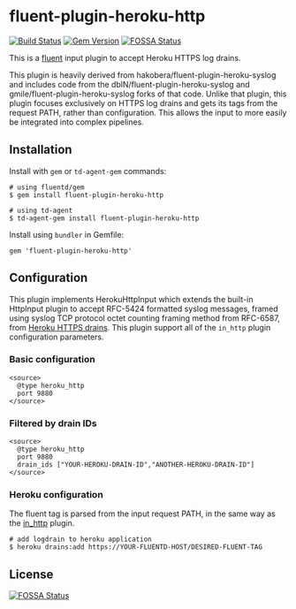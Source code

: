 # fluent-plugin-heroku-http

[![Build Status](https://travis-ci.org/ApplauseOSS/fluent-plugin-heroku-http.svg?branch=master)](https://travis-ci.org/ApplauseOSS/fluent-plugin-heroku-http)
[![Gem Version](https://badge.fury.io/rb/fluent-plugin-heroku-http.svg)](https://badge.fury.io/rb/fluent-plugin-heroku-http)
[![FOSSA Status](https://app.fossa.io/api/projects/git%2Bgithub.com%2FApplauseOSS%2Ffluent-plugin-heroku-http.svg?type=shield)](https://app.fossa.io/projects/git%2Bgithub.com%2FApplauseOSS%2Ffluent-plugin-heroku-http?ref=badge_shield)

This is a [fluent](https://fluentd.org) input plugin to accept Heroku HTTPS
log drains.

This plugin is heavily derived from hakobera/fluent-plugin-heroku-syslog
and includes code from the dblN/fluent-plugin-heroku-syslog and
gmile/fluent-plugin-heroku-syslog forks of that code. Unlike that plugin,
this plugin focuses exclusively on HTTPS log drains and gets its tags from
the request PATH, rather than configuration. This allows the input to more
easily be integrated into complex pipelines.

## Installation

Install with `gem` or `td-agent-gem` commands:
```
# using fluentd/gem
$ gem install fluent-plugin-heroku-http

# using td-agent
$ td-agent-gem install fluent-plugin-heroku-http
```

Install using `bundler` in Gemfile:
```
gem 'fluent-plugin-heroku-http'
```

## Configuration

This plugin implements HerokuHttpInput which extends the built-in HttpInput
plugin to accept RFC-5424 formatted syslog messages, framed using syslog TCP
protocol octet counting framing method from RFC-6587, from [Heroku HTTPS
drains](https://devcenter.heroku.com/articles/log-drains#https-drains). This
plugin support all of the `in_http` plugin configuration parameters.

### Basic configuration

```
<source>
  @type heroku_http
  port 9880
</source>
```

### Filtered by drain IDs

```
<source>
  @type heroku_http
  port 9880
  drain_ids ["YOUR-HEROKU-DRAIN-ID","ANOTHER-HEROKU-DRAIN-ID"]
</source>
```

### Heroku configuration

The fluent tag is parsed from the input request PATH, in the same way as the
[in_http](https://docs.fluentd.org/v1.0/articles/in_http#basic-usage) plugin.

```
# add logdrain to heroku application
$ heroku drains:add https://YOUR-FLUENTD-HOST/DESIRED-FLUENT-TAG
```


## License
[![FOSSA Status](https://app.fossa.io/api/projects/git%2Bgithub.com%2FApplauseOSS%2Ffluent-plugin-heroku-http.svg?type=large)](https://app.fossa.io/projects/git%2Bgithub.com%2FApplauseOSS%2Ffluent-plugin-heroku-http?ref=badge_large)
